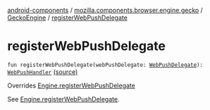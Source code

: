 [android-components](../../index.md) / [mozilla.components.browser.engine.gecko](../index.md) / [GeckoEngine](index.md) / [registerWebPushDelegate](./register-web-push-delegate.md)

# registerWebPushDelegate

`fun registerWebPushDelegate(webPushDelegate: `[`WebPushDelegate`](../../mozilla.components.concept.engine.webpush/-web-push-delegate/index.md)`): `[`WebPushHandler`](../../mozilla.components.concept.engine.webpush/-web-push-handler/index.md) [(source)](https://github.com/mozilla-mobile/android-components/blob/master/components/browser/engine-gecko-beta/src/main/java/mozilla/components/browser/engine/gecko/GeckoEngine.kt#L373)

Overrides [Engine.registerWebPushDelegate](../../mozilla.components.concept.engine/-engine/register-web-push-delegate.md)

See [Engine.registerWebPushDelegate](../../mozilla.components.concept.engine/-engine/register-web-push-delegate.md).

